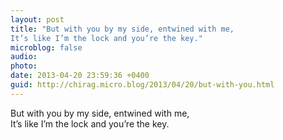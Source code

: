 ```yaml
---
layout: post
title: "But with you by my side, entwined with me,
It’s like I’m the lock and you’re the key."
microblog: false
audio: 
photo: 
date: 2013-04-20 23:59:36 +0400
guid: http://chirag.micro.blog/2013/04/20/but-with-you.html
---
```

<p>But with you by my side, entwined with me,<br>It’s like I’m the lock and you’re the key.</p>

